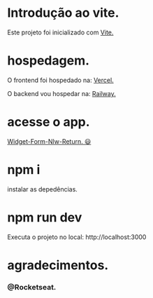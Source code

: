 # Introdução ao vite.
Este projeto foi inicializado com <a href="https://vitejs.dev/guide/">Vite.</a>

# hospedagem.
O frontend foi hospedado na: <a href="https://vercel.com/">Vercel.</a>

O backend vou hospedar na: <a href="https://railway.app/">Railway.</a>

# acesse o app.
<a href="https://widget-form-nlw-return-qfeh0acd6-mateusfelixdias.vercel.app/">Widget-Form-Nlw-Return. &#x1F603;</a>

# npm i
instalar as depedências.

# npm run dev
Executa o projeto no local: http://localhost:3000

# agradecimentos.
<h3>@Rocketseat.</h3>
